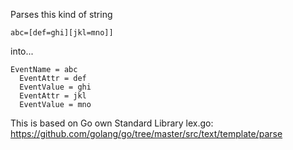Parses this kind of string 

```
abc=[def=ghi][jkl=mno]]
```

into...

```
EventName = abc
  EventAttr = def
  EventValue = ghi
  EventAttr = jkl
  EventValue = mno
```

This is based on Go own Standard Library lex.go:
https://github.com/golang/go/tree/master/src/text/template/parse
